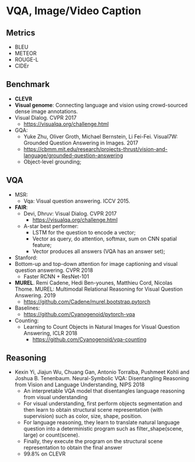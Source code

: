 # VQA, Image/Video Caption

## Metrics
- BLEU
- METEOR
- ROUGE-L
- CIDEr

## Benchmark
- **CLEVR**
- **Visual genome**: Connecting language and vision using crowd-sourced dense image annotations.
- Visual Dialog. CVPR 2017
	- https://visualqa.org/challenge.html
- GQA:
	- Yuke Zhu, Oliver Groth, Michael Bernstein, Li Fei-Fei. Visual7W: Grounded Question Answering in Images. 2017
	- https://cbmm.mit.edu/research/projects-thrust/vision-and-language/grounded-question-answering
	- Object-level grounding;

## VQA
- MSR:
	- Vqa: Visual question answering. ICCV 2015.
- **FAIR**:
	- Devi, Dhruv: Visual Dialog. CVPR 2017
		- https://visualqa.org/challenge.html
	- A-star best performer:
		- LSTM for the question to encode a vector;
		- Vector as query, do attention, softmax, sum on CNN spatial feature;
		- Vector produces all answers (VQA has an answer set);
- Stanford:
- Bottom-up and top-down attention for image captioning and visual question answering. CVPR 2018
	- Faster RCNN + ResNet-101
- **MUREL**. Remi Cadene, Hedi Ben-younes, Matthieu Cord, Nicolas Thome. MUREL: Multimodal Relational Reasoning for Visual Question Answering. 2019
	- https://github.com/Cadene/murel.bootstrap.pytorch
- Baselines:
	- https://github.com/Cyanogenoid/pytorch-vqa
- Counting:
	- Learning to Count Objects in Natural Images for Visual Question Answering, ICLR 2018
		- https://github.com/Cyanogenoid/vqa-counting

## Reasoning
- Kexin Yi, Jiajun Wu, Chuang Gan, Antonio Torralba, Pushmeet Kohli and Joshua B. Tenenbaum. Neural-Symbolic VQA: Disentangling Reasoning from Vision and Language Understanding, NIPS 2018
	- An interpretable VQA model that disentangles language reasoning from visual understanding
	- For visual understanding, first perform objects segmentation and then learn to obtain structural scene representation (with supervision) such as color, size, shape, position.
	- For language reasoning, they learn to translate natural language question into a deterministic program such as filter_shape(scene, large) or count(scene). 
	- Finally, they execute the program on the structural scene representation to obtain the final answer
	- 99.8% on CLEVR
